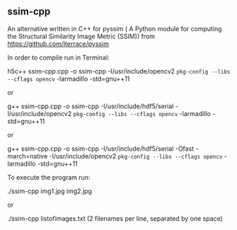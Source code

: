 ## ssim-cpp

An alternative written in C++ for pyssim ( A Python module for computing the Structural Similarity Image Metric (SSIM)) from https://github.com/jterrace/pyssim

In order to compile run in Terminal:

h5c++ ssim-cpp.cpp -o ssim-cpp -I/usr/include/opencv2 `pkg-config --libs --cflags opencv` -larmadillo -std=gnu++11

or

g++ ssim-cpp.cpp -o ssim-cpp -I/usr/include/hdf5/serial -I/usr/include/opencv2 `pkg-config --libs --cflags opencv` -larmadillo -std=gnu++11

or

g++ ssim-cpp.cpp -o ssim-cpp -I/usr/include/hdf5/serial -Ofast -march=native -I/usr/include/opencv2 `pkg-config --libs --cflags opencv` -larmadillo -std=gnu++11

To execute the program run:

./ssim-cpp img1.jpg img2.jpg

or

./ssim-cpp listofimages.txt (2 filenames per line, separated by one space)
